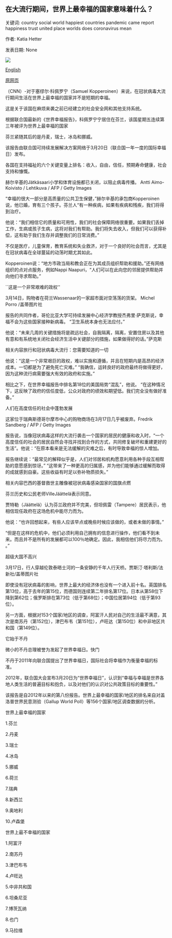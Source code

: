 ## 在大流行期间，世界上最幸福的国家意味着什么？

关键词: country social world happiest countries pandemic came report happiness trust united place worlds does coronavirus mean

作者: Katia Hetter

发表日期: None

![](https://cdn.cnn.com/cnnnext/dam/assets/200319000110-01-worlds-happiest-countries-2020-finland-super-tease.jpg)

[English](During%20a%20pandemic%2C%20what%20does%20being%20the%20world%27s%20happiest%20country%20mean%3F.md)

[原网页](https://edition.cnn.com/travel/article/worlds-happiest-country-wellness-2020/index.html)

（CNN）-对于塞缪尔·科佩罗宁（Samuel Kopperoinen）来说，在冠状病毒大流行期间生活在世界上最幸福的国家并不是短期的幸福。

这是关于该国在麻烦来袭之前已经建立的社会安全网和其他支持系统。

根据联合国最新的《世界幸福报告》，科佩罗宁宁居住在芬兰，该国星期五连续第三年被评为世界上最幸福的国家

芬兰紧随其后的是丹麦，瑞士，冰岛和挪威。

该报告由联合国可持续发展解决方案网络于3月20日（联合国一年一度的国际幸福日）发布。

各国在支持福祉的六个关键变量上排名：收入，自由，信任，预期寿命健康，社会支持和慷慨。

赫尔辛基的Jätkäsaari小学和体育设施都已关闭，以阻止病毒传播。 Antti Aimo-Koivisto / Lehtikuva / AFP / Getty Images

“幸福的很大一部分是高质量的公共卫生保健，”赫尔辛基的承包商Kopperoinen说，他已婚，育有三个孩子。芬兰人“有一种疾病，如果有疾病和残疾，我们将得到治疗。

他说：“我们相信它的质量和可用性，我们的社会保障网络很重要。如果我们丢掉工作，生病或孩子生病，这将对我们有帮助。我们将失去收入，但我们可以获得补偿，这有助于我们生存并调整我们的日常消费。”

不仅是医疗，儿童保育，教育系统和失业救济，对于一个良好的社会而言，尤其是在冠状病毒在全球蔓延的动荡时期尤其如此。

Kopperoinen说：“地方市政当局和教会正在为其成员组织帮助和援助。”还有网络组织的点对点服务，例如Nappi Naapuri，“人们可以在此向您的邻居提供帮助并向他们寻求帮助。”

``这是一个非常艰难的政权''

3月14日，购物者在荷兰Wassenaar的一家超市面对空荡荡的货架。 Michel Porro /盖蒂图片社

报告的共同作者，哥伦比亚大学可持续发展中心经济学教授杰弗里·萨克斯说，幸福不会为这些国家接种新病毒。 “卫生系统本身也无法应付。”

他说：“未来几周的关键措施将是疏远社会，自我隔离，隔离，安置住房以及其他有意和有系统地关闭社会经济生活中关键部分的措施，如果做得好的话。”萨克斯

相关内容旅行和冠状病毒大流行：您需要知道的一切

他说：“这是一个非常艰巨的政权，难以实施和遵循，并且在短期内是高昂的经济成本。一切都是为了避免死亡灾难。” “我确信，运转良好的政府最终将做得更好，因为这种流行病需要强大有效的政府和实施。”

相比之下，在世界幸福报告中排名第18位的美国局势“混乱”，他说。 “在这种情况下，这反映了政府的信任度低，公众对政府的绩效和期望低。我们完全没有做好准备。”

人们在高度信任的社会中蓬勃发展

这家位于瑞典斯德哥尔摩市中心的购物商场在3月17日几乎被废弃。Fredrik Sandberg / AFP / Getty Images

报告说，当像冠状病毒这样的大流行袭击一个国家的居民的健康和收入时，“一个高度信任的社会的居民自然会寻找并找到合作的方式，共同修复破坏和重建更好的生活”。他说：“在原本看来是无法缓解的灾难之后，有时导致幸福的惊人增加。

报告继续说：“最常见的解释似乎是，人们对邻居和机构愿意利用各种手段互相帮助的意愿感到惊讶。” “这带来了一种更高的归属感，并为他们能够通过缓解而取得的成就感到自豪。这些收益有时足以弥补物质损失。”

相关内容巴西的基督救世主雕像被冠状病毒感染国家的国旗点燃

芬兰历史和公民老师VilleJäättelä表示同意。

贾特勒（Jäättelä）认为芬兰政府并不完美，但坦佩雷（Tampere）居民表示，他相信现任政府在这场危机中能尽力而为。

他说：“也许回想起来，有些人应该早点或晚些时候应该做的，或者未做的事情。”

“但是在这样的危机中，他们必须利用自己拥有的信息进行操作，他们看不到未来。而且并不是所有的发展都可以100％地确定。因此，我相信他们将尽力而为。 。”

超级大国不高兴

3月17日，行人穿越伦敦泰晤士河的一条安静的千年人行天桥。贾斯汀·塔利斯/法新社/盖蒂图片社

即使没有冠状病毒的影响，世界上最大的经济体也没有一个进入前十名。英国排名第13位，高于去年的第15位，而德国则连续第二年排名第17位。日本从第58位下降到第62位；俄罗斯排在第73位（低于第68位）；中国位居第94位（低于第93位）。

另一方面，根据对153个国家/地区的调查，阿富汗人民对自己的生活最不满意，其次是南苏丹（第152位），津巴布韦（第151位），卢旺达（第150位）和中非地区共和国（第149位）。

它始于不丹

微小的不丹总理被誉为发起了世界幸福日。快门

不丹于2011年向联合国提出了世界幸福日，国际社会将幸福作为衡量幸福的标准。

2012年，联合国大会宣布3月20日为“世界幸福日”，认识到“幸福与幸福是世界各地人类生活的普遍目标和抱负，以及对他们的认识对公共政策目标的重要性。”

该报告是自2012年以来的第八份报告。世界上最幸福的国家/地区的排名来自对盖洛普世界民意测验（Gallup World Poll）等156个国家/地区调查数据的分析。

世界上最幸福的国家

1.芬兰

2.丹麦

3.瑞士

4.冰岛

5.挪威

6.荷兰

7.瑞典

8.新西兰

9.奥地利

10.卢森堡

世界上最不幸福的国家

1.阿富汗

2.南苏丹

3.津巴布韦

4.卢旺达

5.中非共和国

6.坦桑尼亚

7.博茨瓦纳

8.也门

9.马拉维
